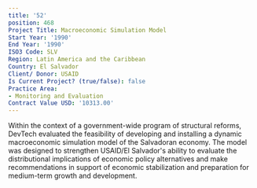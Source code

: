 ```yaml
---
title: '52'
position: 468
Project Title: Macroeconomic Simulation Model
Start Year: '1990'
End Year: '1990'
ISO3 Code: SLV
Region: Latin America and the Caribbean
Country: El Salvador
Client/ Donor: USAID
Is Current Project? (true/false): false
Practice Area:
- Monitoring and Evaluation
Contract Value USD: '10313.00'
---
```


Within the context of a government-wide program of structural reforms, DevTech evaluated the feasibility of developing and installing a dynamic macroeconomic simulation model of the Salvadoran economy. The model was designed to strengthen USAID/El Salvador's ability to evaluate the distributional implications of economic policy alternatives and make recommendations in support of economic stabilization and preparation for medium-term growth and development.